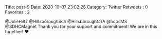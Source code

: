 Title: post-9
Date: 2020-10-07 23:02:26
Category: Twitter
Retweets : 0
Favorites : 2

@JulieHiltz @HillsboroughSch @HillsboroughCTA @hcpsMS @SDHCMagnet Thank you for your support and commitment! We are in this together! ❤